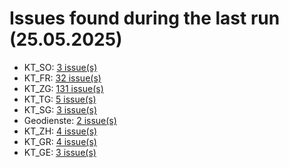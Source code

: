 # Issues found during the last run (25.05.2025)

- KT_SO: [3 issue(s)](tools/KT_SO_errors.csv)
- KT_FR: [32 issue(s)](tools/KT_FR_errors.csv)
- KT_ZG: [131 issue(s)](tools/KT_ZG_errors.csv)
- KT_TG: [5 issue(s)](tools/KT_TG_errors.csv)
- KT_SG: [3 issue(s)](tools/KT_SG_errors.csv)
- Geodienste: [2 issue(s)](tools/Geodienste_errors.csv)
- KT_ZH: [4 issue(s)](tools/KT_ZH_errors.csv)
- KT_GR: [4 issue(s)](tools/KT_GR_errors.csv)
- KT_GE: [3 issue(s)](tools/KT_GE_errors.csv)
